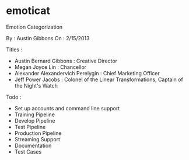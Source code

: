 emoticat
========

Emotion Categorization

By : Austin Gibbons
On : 2/15/2013

Titles :

- Austin Bernard Gibbons : Creative Director
- Megan Joyce Lin : Chancellor
- Alexander Alexandervich Perelygin : Chief Marketing Officer
- Jeff Power Jacobs : Colonel of the Linear Transformations, Captain of the Night's Watch

Todo :

  - Set up accounts and command line support
  - Training Pipeline
  - Develop Pipeline
  - Test Pipeline
  - Production Pipeline
  - Streaming Support
  - Documentation
  - Test Cases
